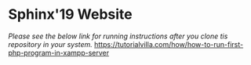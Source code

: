 # Sphinx'19 Website

*Please see the below link for running instructions after you clone tis repository in your system.*
https://tutorialvilla.com/how/how-to-run-first-php-program-in-xampp-server



